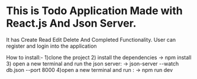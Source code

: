 # This is Todo Application Made with React.js And Json Server.
It has Create Read Edit Delete And Completed Functionality.
User can register and login into the application 


How to install:-
1)clone the project 
2) install the dependencies -> npm install
3) open a new terminal and run the json server:
  -> json-server --watch db.json --port 8000 
4)open a new terminal and run :
  -> npm run dev



